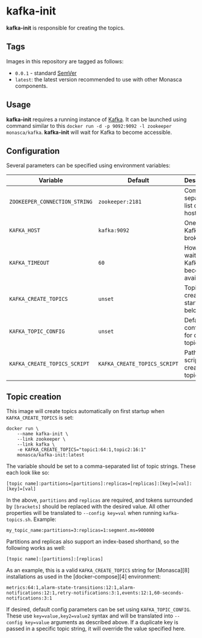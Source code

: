 kafka-init
==========

**kafka-init** is responsible for creating the topics.

Tags
----

Images in this repository are tagged as follows:

* `0.0.1` - standard [SemVer][1]
* `latest`: the latest version recommended to use with other Monasca
  components.


Usage
-----

**kafka-init** requires a running instance of [Kafka][2]. It can be launched using
command similar to this ```docker run -d -p 9092:9092 -l zookeeper monasca/kafka```.
**kafka-init** will wait for Kafka to become accessible.

Configuration
-------------

Several parameters can be specified using environment variables:

| Variable                      | Default          | Description                           |
|-------------------------------|------------------|---------------------------------------|
| `ZOOKEEPER_CONNECTION_STRING` | `zookeeper:2181` | Comma-separated list of ZK hosts      |
| `KAFKA_HOST`                  | `kafka:9092`     | One of the Kafka brokers              |
| `KAFKA_TIMEOUT`               | `60`      | How long to wait for Kafka to become available |
| `KAFKA_CREATE_TOPICS`         | `unset`   | Topics to create on startup, see below       |
| `KAFKA_TOPIC_CONFIG`          | `unset`   | Default config args for created topics       |
| `KAFKA_CREATE_TOPICS_SCRIPT`  | `KAFKA_CREATE_TOPICS_SCRIPT` | Path to script that creates topics |

Topic creation
--------------

This image will create topics automatically on first startup when
`KAFKA_CREATE_TOPICS` is set:

```
docker run \
    --name kafka-init \
    --link zookeeper \
    --link kafka \
    -e KAFKA_CREATE_TOPICS="topic1:64:1,topic2:16:1"
    monasca/kafka-init:latest
```

The variable should be set to a comma-separated list of topic strings. These
each look like so:

```
[topic name]:partitions=[partitions]:replicas=[replicas]:[key]=[val]:[key]=[val]
```

In the above, `partitions` and `replicas` are required, and tokens surrounded by
`[brackets]` should be replaced with the desired value. All other properties
will be translated to `--config key=val` when running `kafka-topics.sh`.
Example:

```
my_topic_name:partitions=3:replicas=1:segment.ms=900000
```

Partitions and replicas also support an index-based shorthand, so the following
works as well:

```
[topic name]:[partitions]:[replicas]
```

As an example, this is a valid `KAFKA_CREATE_TOPICS` string for [Monasca][8]
installations as used in the [docker-compose][4] environment:

    metrics:64:1,alarm-state-transitions:12:1,alarm-notifications:12:1,retry-notifications:3:1,events:12:1,60-seconds-notifications:3:1

If desired, default config parameters can be set using `KAFKA_TOPIC_CONFIG`.
These use `key=value,key2=value2` syntax and will be translated into
`--config key=value` arguments as described above. If a duplicate key is passed
in a specific topic string, it will override the value specified here.


[1]: http://semver.org/
[2]: https://github.com/monasca/monasca-docker/kafka
